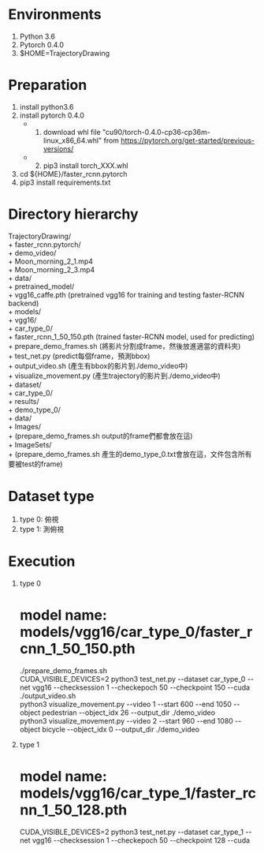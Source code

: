 # Environments
1. Python 3.6
2. Pytorch 0.4.0
3. $HOME=TrajectoryDrawing


# Preparation
1. install python3.6
2. install pytorch 0.4.0
	+ 1. download whl file "cu90/torch-0.4.0-cp36-cp36m-linux_x86_64.whl" from https://pytorch.org/get-started/previous-versions/
	+ 2. pip3 install torch_XXX.whl
3. cd ${HOME}/faster_rcnn.pytorch
4. pip3 install requirements.txt

# Directory hierarchy
TrajectoryDrawing/  
	+ faster_rcnn.pytorch/  
		+ demo_video/  
			+ Moon_morning_2_1.mp4  
			+ Moon_morning_2_3.mp4  
		+ data/  
			+ pretrained_model/  
				+ vgg16_caffe.pth (pretrained vgg16 for training and testing faster-RCNN backend)  
		+ models/  
			+ vgg16/  
				+ car_type_0/  
					+ faster_rcnn_1_50_150.pth (trained faster-RCNN model, used for predicting)  
		+ prepare_demo_frames.sh (將影片分割成frame，然後放進適當的資料夾)  
		+ test_net.py (predict每個frame，預測bbox)  
		+ output_video.sh (產生有bbox的影片到./demo_video中)  
		+ visualize_movement.py (產生trajectory的影片到./demo_video中)  
	+ dataset/  
		+ car_type_0/  
			+ results/  
		+ demo_type_0/  
			+ data/  
				+ Images/  
					+ (prepare_demo_frames.sh output的frame們都會放在這)  
				+ ImageSets/  
					+ (prepare_demo_frames.sh 產生的demo_type_0.txt會放在這，文件包含所有要被test的frame)  
				

# Dataset type
1. type 0: 俯視
2. type 1: 測俯視




# Execution
1. type 0  
	# model name: models/vgg16/car_type_0/faster_rcnn_1_50_150.pth  
	./prepare_demo_frames.sh  
	CUDA_VISIBLE_DEVICES=2 python3 test_net.py --dataset car_type_0 --net vgg16 --checksession 1 --checkepoch 50 --checkpoint 150 --cuda  
	./output_video.sh  
	python3 visualize_movement.py --video 1 --start 600 --end 1050 --object pedestrian --object_idx 26 --output_dir ./demo_video   
	python3 visualize_movement.py --video 2 --start 960 --end 1080 --object bicycle --object_idx 0 --output_dir ./demo_video   


2. type 1  
	# model name: models/vgg16/car_type_1/faster_rcnn_1_50_128.pth   

	CUDA_VISIBLE_DEVICES=2 python3 test_net.py --dataset car_type_1 --net vgg16 --checksession 1 --checkepoch 50 --checkpoint 128 --cuda  

